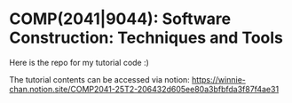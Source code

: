 # COMP(2041|9044): Software Construction: Techniques and Tools

Here is the repo for my tutorial code :)

The tutorial contents can be accessed via notion:
https://winnie-chan.notion.site/COMP2041-25T2-206432d605ee80a3bfbfda3f87f4ae31
